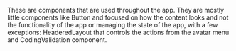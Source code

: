These are components that are used throughout the app. They are mostly
little components like Button and focused on how the content looks and
not the functionality of the app or managing the state of the app, with a
few exceptions: HeaderedLayout that controls the actions from the avatar
menu and CodingValidation component.

<br /><br />